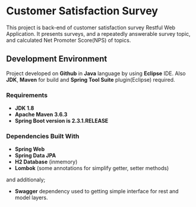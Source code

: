 # Customer Satisfaction Survey

This project is back-end of customer satisfaction survey Restful Web Application.
It presents surveys, and a repeatedly answerable survey topic, and calculated Net Promoter Score(NPS) of topics.

## Development Environment

Project developed on **Github** in **Java** language by using **Eclipse** IDE. Also **JDK**, **Maven** for build and **Spring Tool Suite** plugin(Eclipse) required.

### Requirements

* **JDK 1.8**
* **Apache Maven 3.6.3**
* **Spring Boot version is 2.3.1.RELEASE**

### Dependencies Built With

* **Spring Web**
* **Spring Data JPA**
* **H2 Database** (inmemory)
* **Lombok** (some annotations for simplify getter, setter methods)

and additionaly;
* **Swagger** dependency used to getting simple interface for rest and model layers.
